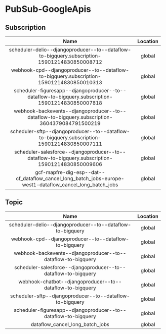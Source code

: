 # PubSub-GoogleApis

## Subscription

| Name                                                                                                     | Location |
| :------------------------------------------------------------------------------------------------------: | :------: |
| scheduler-delio--djangoproducer--to--dataflow-to-bigquery.subscription-15901214830850008712              | global   |
| webhook-cpd--djangoproducer--to--dataflow-to-bigquery.subscription-15901214830850010313                  | global   |
| scheduler-figuresapp--djangoproducer--to--dataflow-to-bigquery.subscription-15901214830850007818         | global   |
| webhook-backevents--djangoproducer--to--dataflow-to-bigquery.subscription-3604379084791500219            | global   |
| scheduler-sftp--djangoproducer--to--dataflow-to-bigquery.subscription-15901214830850007111               | global   |
| scheduler-salesforce--djangoproducer--to--dataflow-to-bigquery.subscription-15901214830850009606         | global   |
| gcf-mapfre-dig-esp--dat--cf_dataflow_cancel_long_batch_jobs-europe-west1-dataflow_cancel_long_batch_jobs | global   |

## Topic

| Name                                                           | Location |
| :------------------------------------------------------------: | :------: |
| scheduler-delio--djangoproducer--to--dataflow-to-bigquery      | global   |
| webhook-cpd--djangoproducer--to--dataflow-to-bigquery          | global   |
| webhook-backevents--djangoproducer--to--dataflow-to-bigquery   | global   |
| scheduler-salesforce--djangoproducer--to--dataflow-to-bigquery | global   |
| webhook-chatbot--djangoproducer--to--dataflow-to-bigquery      | global   |
| scheduler-sftp--djangoproducer--to--dataflow-to-bigquery       | global   |
| scheduler-figuresapp--djangoproducer--to--dataflow-to-bigquery | global   |
| dataflow_cancel_long_batch_jobs                                | global   |